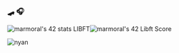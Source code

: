 ###  🛹 🎧

<img src="https://badge42.vercel.app/api/v2/cl3fy0ag6003109l25ujdk9ct/stats?cursusId=21&coalitionId=150" alt="marmoral's 42 stats" /></a> LIBFT<img src="https://badge42.vercel.app/api/v2/cl3fy0ag6003109l25ujdk9ct/project/2571480" alt="marmoral's 42 Libft Score" /></a>

![nyan](https://user-images.githubusercontent.com/75033448/169656508-1f9fbfd2-2123-469b-9b28-b13523cf1bdb.gif)

<!--

[![Anurag's GitHub stats](https://github-readme-stats.vercel.app/api?username=sirtiffany)](https://github.com/anuraghazra/github-readme-stats)

**sirtiffany/sirtiffany** is a ✨ _special_ ✨ repository because its `README.md` (this file) appears on your GitHub profile.

Here are some ideas to get you started:

- 🔭 I’m currently working on ...
- 🌱 I’m currently learning ...
- 👯 I’m looking to collaborate on ...
- 🤔 I’m looking for help with ...
- 💬 Ask me about ...
- 📫 How to reach me: ...
- 😄 Pronouns: ...
- ⚡ Fun fact: ...
-->
